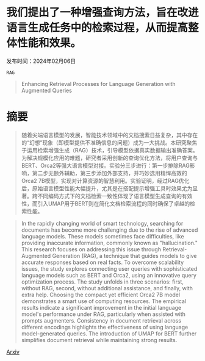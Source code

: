 # 我们提出了一种增强查询方法，旨在改进语言生成任务中的检索过程，从而提高整体性能和效果。

发布时间：2024年02月06日

`RAG`

> Enhancing Retrieval Processes for Language Generation with Augmented Queries

# 摘要

> 随着尖端语言模型的发展，智能技术领域中的文档搜索日益复杂，其中存在的“幻想”现象（即模型提供不准确信息的问题）成为一大挑战。本研究聚焦于运用检索增强生成（RAG）技术，引导模型依据真实数据输出准确答案。为解决规模化应用的难题，研究者采用创新的查询优化方法，将用户查询与BERT、Orca2等强大语言模型对接。实验分三步进行：第一步排除RAG影响，第二步无额外辅助，第三步添加外部支持，并巧妙选用精悍高效的Orca2 7B模型，实现对计算资源的智慧利用。实验证明，经过RAG优化后，原始语言模型性能大幅提升，尤其是在搭配提示增强工具时效果尤为显著。跨不同编码方式下的文档检索一致性体现了语言模型生成查询的有效性，而引入UMAP用于BERT则在简化文档检索流程的同时确保了卓越的检索性能。

> In the rapidly changing world of smart technology, searching for documents has become more challenging due to the rise of advanced language models. These models sometimes face difficulties, like providing inaccurate information, commonly known as "hallucination." This research focuses on addressing this issue through Retrieval-Augmented Generation (RAG), a technique that guides models to give accurate responses based on real facts. To overcome scalability issues, the study explores connecting user queries with sophisticated language models such as BERT and Orca2, using an innovative query optimization process. The study unfolds in three scenarios: first, without RAG, second, without additional assistance, and finally, with extra help. Choosing the compact yet efficient Orca2 7B model demonstrates a smart use of computing resources. The empirical results indicate a significant improvement in the initial language model's performance under RAG, particularly when assisted with prompts augmenters. Consistency in document retrieval across different encodings highlights the effectiveness of using language model-generated queries. The introduction of UMAP for BERT further simplifies document retrieval while maintaining strong results.

[Arxiv](https://arxiv.org/abs/2402.16874)